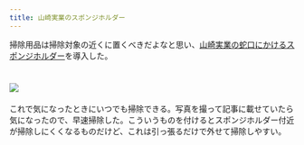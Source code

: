 ```yaml
---
title: 山崎実業のスポンジホルダー
---
```

掃除用品は掃除対象の近くに置くべきだよなと思い、[山崎実業の蛇口にかけるスポンジホルダー](https://www.amazon.co.jp/dp/B07MM4GC6P)を導入した。

![](https://lh3.googleusercontent.com/docs/AG8NV2Z-Se1CRLNWt4SRzUaqzwaiMfwaJP-58LjklV-BHewQSApR-BimOBzRGD_vbN6IRwy_PDoI4ToWS928ohm0MnPNfJYrHd_7aLaD0ZH_qe-jKEPo7aNR61L0AzcecT9YTmxmr9Vrr1F3_wnU1hPRlxW4AKPDV_KubYJXyRFhf_kLTQhnXER4azpQGOdY7ZZtOn4f27W2LKB5j3FZNy05QcBaYCbYVBu18TUu50mG90hpTbT6pl52Stw0WRhlflPNOrVlYEFZG5kC2HZbYdkSKwc47NSgLENSiBR10JCPWTmNmtsjYPq6DcTPubIG5Pzqv9KlFzVqZlePbS5UCTL9wAzpYH6eCrU8k4wzHuumJo19o9Sn1TgdvmbnsiN7z9OUuB1Zdvq7JbWLBKECRdqIzjzA1FHf63YN2J5tx4Qp4bliMBSMsEFmo96vQ0zkKH6EoyqIYlPdZaVJzfAfiXgqjarA_c3MgZ52lM6iXyqoSFd0hpzHWt_IJSXE73uwqoyczTwJxgoohRPy1zVHpdkzLqTl18qiSNAC38wQ1Wk9FXQYM6S8Yhjrk_MvcEQxQBGIB2DyLIdL75ktR5o3o1A1J6kLhUMnYJv9eu4_9Otr1fJQZ2cCryi_LS8n_6fcsKU7QUgoVuz1Gi2tiR_U-o4DuNc2ro51qZxQpfVAlpnxr_8C6fhB6OAzoRuZe2rzTdif2pEPIeeIYNMeii7YoO2EI7pOB7IqAa7OTZRxxxl2GyGtnrnBulc51C7jRC-yXOObOk5ZcP5NTOSNKtdGyBF0aw9cZ_7vveDdXcTKn6aD9AYE8mNfH9LBhR6YsIriB28dDmr4UDcCKCdYlwKtPMWsEaxaI575hgnhC6Bw69FxlzhnjZohbKm9PwAfCf1HKVU_G9z6JUPdDLcF-NWMG7iXn11j9O3o9BvZqgZ6vqBoMHcysOwGgWrccyf1YkBL7_s7OvOTrBdg3-yN_30sUaW2OsNsb_fLrKVcXihNExjHBRrFsa3Lmvo30wd2z6CQOJVrMHRjZNfr2B9dD8x34i6of3Pw4OQFLGWVlUeCzmewfYSfBlCjj6cMksX9LGvDC72gqKN95FfQtqsdskQFJD6FY5iakK71UsgSXVjXE_qg5squVN2U1dRxsmoiTIhRjMcfaNsUlvEUOBvXyYLlrl5gGha8bqxgDZCgSIZ9m2jE1ZqYon1ma5OgGrZ_qsBnmS_t27tFNJSP53WrTiO2GtFKx9r6fSa86hB0J9B9yEA-YTduKRVQ)
================================================================================================================================================================================================================================================================================================================================================================================================================================================================================================================================================================================================================================================================================================================================================================================================================================================================================================================================================================================================================================================================================================================================================================================================================================================================================================================================================================

これで気になったときにいつでも掃除できる。写真を撮って記事に載せていたら気になったので、早速掃除した。こういうものを付けるとスポンジホルダー付近が掃除しにくくなるものだけど、これは引っ張るだけで外せて掃除しやすい。
